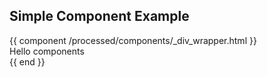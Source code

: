 ## Simple Component Example

{{ component /processed/components/_div_wrapper.html }}\
Hello components\
{{ end }}